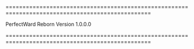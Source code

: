 =================================================================================================

PerfectWard Reborn       Version 1.0.0.0

=================================================================================================
